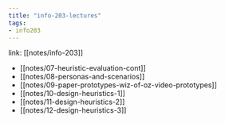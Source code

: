 ```yaml
---
title: "info-203-lectures"
tags: 
- info203
---
```

link: [[notes/info-203]]

- [[notes/07-heuristic-evaluation-cont]]
- [[notes/08-personas-and-scenarios]]
- [[notes/09-paper-prototypes-wiz-of-oz-video-prototypes]]
- [[notes/10-design-heuristics-1]]
- [[notes/11-design-heuristics-2]]
- [[notes/12-design-heuristics-3]]
